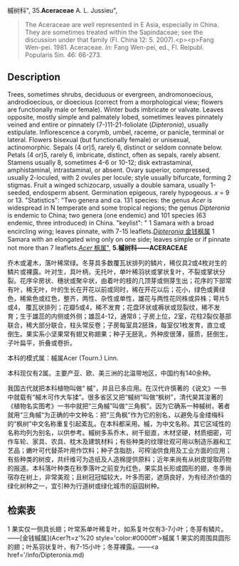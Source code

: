 槭树科",
35.**Aceraceae** A. L. Jussieu",

> The Aceraceae are well represented in E Asia, especially in China. They are sometimes treated within the Sapindaceae; see the discussion under that family (Fl. China 12: 5. 2007).&lt;p&gt;&lt;p&gt;Fang Wen-pei. 1981. Aceraceae. *In:* Fang Wen-pei, ed., Fl. Reipubl. Popularis Sin. 46: 66-273.

## Description
Trees, sometimes shrubs, deciduous or evergreen, andromonoecious, androdioecious, or dioecious (correct from a morphological view; flowers are functionally male or female). Winter buds imbricate or valvate. Leaves opposite, mostly simple and palmately lobed, sometimes leaves pinnately veined and entire or pinnately (7-)11-21-foliolate (*Dipteronia*), usually estipulate. Inflorescence a corymb, umbel, raceme, or panicle, terminal or lateral. Flowers bisexual (but functionally female) or unisexual, actinomorphic. Sepals (4 or)5, rarely 6, distinct or seldom connate below. Petals (4 or)5, rarely 6, imbricate, distinct, often as sepals, rarely absent. Stamens usually 8, sometimes 4-6 or 10-12; disk extrastaminal, amphistaminal, intrastaminal, or absent. Ovary superior, compressed, usually 2-loculed, with 2 ovules per locule; style usually bifurcate, forming 2 stigmas. Fruit a winged schizocarp, usually a double samara, usually 1-seeded, endosperm absent. Germination epigeous, rarely hypogeous. *x* = 9 or 13.
  "Statistics": "Two genera and ca. 131 species: the genus *Acer* is widespread in N temperate and some tropical regions; the genus *Dipteronia* is endemic to China; two genera (one endemic) and 101 species (63 endemic, three introduced) in China.
  "keylist": "
1 Samara with a broad encircling wing; leaves pinnate, with 7-15 leaflets.[*Dipteronia* 金钱枫属](Dipteronia.md)
1 Samara with an elongated wing only on one side; leaves simple or if pinnate not more than 7 leaflets.[*Acer* 枫属",](Acer.md)
**5.槭树科——ACERACEAE**

乔木或灌木，落叶稀常绿。冬芽具多数覆瓦状排列的鳞片，稀仅具2或4枚对生的鳞片或裸露。叶对生，具叶柄，无托叶，单叶稀羽状或掌状复叶，不裂或掌状分裂。花序伞房状、穗状或聚伞状，由着叶的枝的几顶芽或侧芽生出；花序的下部常有叶，稀无叶，叶的生长在开花以前或同时，稀在开花以后；花小，绿色或黄绿色，稀紫色或红色，整齐，两性、杂性或单性，雄花与两性花同株或异株；萼片5或4， 覆瓦状排列；花瓣5或4，稀不发育；花盘环状或褥状或现裂纹，稀不发育；生于雄蕊的内侧或外侧；雄蕊4-12，通常8；子房上位，2室，花柱2裂仅基部联合，稀大部分联合，柱头常反卷；子房每室具2胚珠，每室仅1枚发育，直立或倒生。果实系小坚果常有翅又称翅果；种子无胚乳，外种皮很薄，膜质，胚倒生，子叶扁平，折叠或卷折。

本科的模式属：槭属Acer (Tourn.) Linn.

本科现仅有2属。主要产亚、欧、美三洲的北温带地区，中国约有140余种。

我国古代就把本科植物叫做“ 槭”，并且已多应用。在汉代许慎著的《说文》一书中就载有“槭木可作大车揉”。很多省区又把“槭树”叫做“枫树”，清代昊其浚著的《植物名实图考》一书中就把“三角槭”叫做“三角枫”。因为它确系一种槭树，著者就用“三角槭“为正确的中文种名：把“三角枫”作为它的别名，以避免与金缕梅科的“枫树”中文名称重复引起紊乱。在本科都采用。槭，为中文名称。其它区域性的名称均列为别名，以供参考。槭树多系乔木，树干挺直，木材坚硬，材质细密，可作车轮、家具、农具、枕木及建筑材料；有些种类的纹理壮观可用以制造乐器和工艺品；嫩叶可代替茶叶用作饮料；种子含脂肪，可榨油供食用及工业方面的应用；有些种类的树皮，共纤维可为造纸及人造棉提供原料；近年来尚有从树皮提取药物的报道。本科落叶种类在秋季落叶之前变为红色，果实具长形或圆形的翅，冬季尚宿存在树上，非常美观；且树冠冠幅较大，叶多而密，遮荫良好，为有经济价值的绿化树种之一，宜引种为行道树或绿化城市的庭园树种。

## 检索表

1 果实仅一侧具长翅；叶常系单叶稀复叶，如系复叶仅有3-7小叶；冬芽有鳞片。——[金钱槭属](Acer?t=z'%20 style='color:#0000ff'>槭属</a>
1 果实的周围具圆形的翅；叶系羽状复叶，有7-15小叶；冬芽裸露。——<a href='/info/Dipteronia.md)
